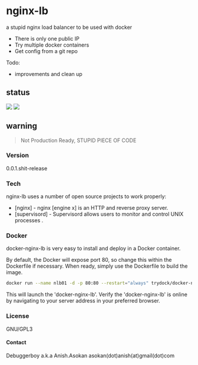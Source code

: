 # nginx-lb

a stupid nginx load balancer to be used with docker

  - There is only one public IP
  - Try multiple docker containers
  - Get config from a git repo

Todo:
  - improvements and clean up

## status

[![](https://images.microbadger.com/badges/image/trydock/docker-nginx-lb.svg)](https://microbadger.com/images/trydock/docker-nginx-lb "Get your own image badge on microbadger.com") [![](https://images.microbadger.com/badges/version/trydock/docker-nginx-lb.svg)](https://microbadger.com/images/trydock/docker-nginx-lb "Get your own version badge on microbadger.com")

## warning

> Not Production Ready, STUPID PIECE OF CODE

### Version
0.0.1.shit-release

### Tech

nginx-lb uses a number of open source projects to work properly:

* [nginx] - nginx [engine x] is an HTTP and reverse proxy server.
* [supervisord] - Supervisord allows users to monitor and control UNIX processes .

### Docker
docker-nginx-lb is very easy to install and deploy in a Docker container.

By default, the Docker will expose port 80, so change this within the Dockerfile if necessary. When ready, simply use the Dockerfile to build the image.

```sh
docker run --name nlb01 -d -p 80:80 --restart="always" trydock/docker-nginx-lb:latest
```

This will launch the 'docker-nginx-lb'.
Verify the 'docker-nginx-lb' is online by navigating to your server address in your preferred browser.


### License

GNU/GPL3

#### Contact

Debuggerboy 
a.k.a Anish.Asokan
asokan(dot)anish(at)gmail(dot)com
